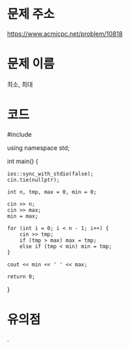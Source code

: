 # 문제 주소
https://www.acmicpc.net/problem/10818

# 문제 이름
최소, 최대

# 코드
#include <iostream>

using namespace std;

int main() {

	ios::sync_with_stdio(false);
	cin.tie(nullptr);

	int n, tmp, max = 0, min = 0;

	cin >> n;
	cin >> max;
	min = max;

	for (int i = 0; i < n - 1; i++) {
		cin >> tmp;
		if (tmp > max) max = tmp;
		else if (tmp < min) min = tmp;
	}

	cout << min << ' ' << max;

	return 0;
}

# 유의점
.